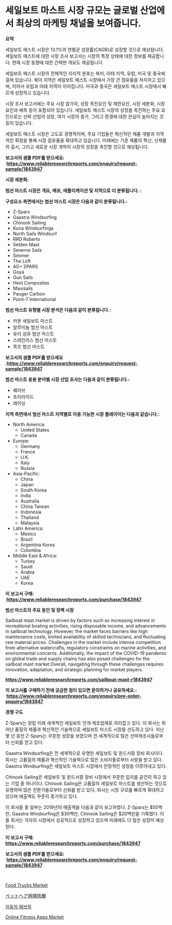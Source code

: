 <p><h1>세일보트 마스트 시장 규모는 글로벌 산업에서 최상의 마케팅 채널을 보여줍니다.</h1></p><p><strong>요약</strong></p>
<p><p>세일보트 매스트 시장은 13.1%의 연평균 성장률(CAGR)로 성장할 것으로 예상됩니다. 세일보트 매스트에 대한 시장 조사 보고서는 시장의 특정 상태에 대한 정보를 제공합니다. 현재 시장 동향에 대한 간략한 개요도 제공됩니다.</p><p>세일보트 매스트 시장의 전체적인 지리적 분포는 북미, 아태 지역, 유럽, 미국 및 중국에 걸쳐 있습니다. 북미 지역은 세일보트 매스트 시장에서 가장 큰 점유율을 차지하고 있으며, 이어서 유럽과 아태 지역이 이어집니다. 미국과 중국은 세일보트 매스트 시장에서 빠르게 성장하고 있습니다.</p><p>시장 조사 보고서에는 주요 시장 참가자, 성장 촉진요인 및 제한요인, 시장 세분화, 시장 요인과 예측 등이 포함되어 있습니다. 세일보트 매스트 시장의 성장을 촉진하는 주요 요인으로는 선박 산업의 성장, 여가 시장의 증가, 그리고 환경에 대한 관심이 높아지는 것 등이 있습니다.</p><p>세일보트 매스트 시장은 고도로 경쟁적이며, 주요 기업들은 혁신적인 제품 개발과 지역적인 확장을 통해 시장 점유율을 확대하고 있습니다. 미래에는 기존 제품의 혁신, 신제품의 출시, 그리고 새로운 시장 개척이 시장의 성장을 촉진할 것으로 예상됩니다.</p></p>
<p><strong>보고서의 샘플 PDF를 받으세요: &nbsp;<a href="https://www.reliableresearchreports.com/enquiry/request-sample/1843947">https://www.reliableresearchreports.com/enquiry/request-sample/1843947</a></strong></p>
<p><strong>시장 세분화:</strong></p>
<p><strong> 범선 마스트 시장은 개요, 배포, 애플리케이션 및 지역으로 더 분류됩니다. :</strong></p>
<p><strong>구성요소 측면에서는 범선 마스트 시장은 다음과 같이 분류됩니다.:</strong></p>
<p><ul><li>Z-Spars</li><li>Gaastra Windsurfing</li><li>Chinook Sailing</li><li>Kona Windsurfinga</li><li>North Sails Windsurf</li><li>RRD Roberto</li><li>Selden Mast</li><li>Severne Sails</li><li>Simmer</li><li>The Loft</li><li>AG+ SPARS</li><li>Goya</li><li>Gun Sails</li><li>Heol Composites</li><li>Mauisails</li><li>Pauger Carbon</li><li>Point-7 International</li></ul></p>
<p><strong> 범선 마스트 유형별 시장 분석은 다음과 같이 분류됩니다.:</strong></p>
<p><ul><li>카본 세일보트 마스트</li><li>알루미늄 범선 마스트</li><li>유리 섬유 범선 마스트</li><li>스테인리스 범선 마스트</li><li>목조 범선 마스트</li></ul></p>
<p><strong>보고서의 샘플 PDF를 받으세요 :<a href="https://www.reliableresearchreports.com/enquiry/request-sample/1843947">https://www.reliableresearchreports.com/enquiry/request-sample/1843947</a></strong></p>
<p><strong> 범선 마스트 응용 분야별 시장 산업 조사는 다음과 같이 분류됩니다.:</strong></p>
<p><ul><li>웨이브</li><li>프리라이드</li><li>레이싱</li></ul></p>
<p><strong>지역 측면에서 범선 마스트 지역별로 이용 가능한 시장 플레이어는 다음과 같습니다.:</strong></p>
<p><ul>
    <li>
        North America:
        <ul>
            <li>United States</li>
            <li>Canada</li>
        </ul>
    </li>
    <li>
        Europe:
        <ul>
            <li>Germany</li>
            <li>France</li>
            <li>U.K.</li>
            <li>Italy</li>
            <li>Russia</li>
        </ul>
    </li>
    <li>
        Asia-Pacific:
        <ul>
            <li>China</li>
            <li>Japan</li>
            <li>South Korea</li>
            <li>India</li>
            <li>Australia</li>
            <li>China Taiwan</li>
            <li>Indonesia</li>
            <li>Thailand</li>
            <li>Malaysia</li>
        </ul>
    </li>
    <li>
        Latin America:
        <ul>
            <li>Mexico</li>
            <li>Brazil</li>
            <li>Argentina Korea</li>
            <li>Colombia</li>
        </ul>
    </li>
    <li>
        Middle East & Africa:
        <ul>
            <li>Turkey</li>
            <li>Saudi</li>
            <li>Arabia</li>
            <li>UAE</li>
            <li>Korea</li>
        </ul>
    </li>
    </ul></p>
<p><strong>이 보고서 구매: &nbsp;<a href="https://www.reliableresearchreports.com/purchase/1843947">https://www.reliableresearchreports.com/purchase/1843947</a></strong></p>
<p><strong>범선 마스트의 주요 동인 및 장벽 시장</strong></p>
<p><p>Sailboat mast market is driven by factors such as increasing interest in recreational boating activities, rising disposable income, and advancements in sailboat technology. However, the market faces barriers like high maintenance costs, limited availability of skilled technicians, and fluctuating raw material prices. Challenges in the market include intense competition from alternative watercrafts, regulatory constraints on marine activities, and environmental concerns. Additionally, the impact of the COVID-19 pandemic on global trade and supply chains has also posed challenges for the sailboat mast market.Overall, navigating through these challenges requires innovation, adaptation, and strategic planning for market players.</p></p>
<p><strong><a href="https://www.reliableresearchreports.com/sailboat-mast-r1843947">https://www.reliableresearchreports.com/sailboat-mast-r1843947</a></strong></p>
<p><strong>이 보고서를 구매하기 전에 궁금한 점이 있으면 문의하거나 공유하세요.: &nbsp;<a href="https://www.reliableresearchreports.com/enquiry/pre-order-enquiry/1843947">https://www.reliableresearchreports.com/enquiry/pre-order-enquiry/1843947</a></strong></p>
<p><strong>경쟁 구도</strong></p>
<p><p>Z-Spars는 창립 이래 세계적인 세일보트 안개 제조업체로 자리잡고 있다. 이 회사는 뛰어난 품질의 제품과 혁신적인 기술력으로 세일보트 마스트 시장을 선도하고 있다. 지난 몇 년 동안 Z-Spars는 꾸준한 성장을 보였으며 전 세계적으로 많은 선박제조사들로부터 신뢰를 얻고 있다.</p><p>Gaastra Windsurfing은 전 세계적으로 유명한 세일보트 및 윈드서핑 장비 회사이다. 회사는 고품질의 제품과 혁신적인 기술력으로 많은 소비자들로부터 사랑을 받고 있다. Gaastra Windsurfing은 세일보트 마스트 시장에서 안정적인 성장을 이루어내고 있다.</p><p>Chinook Sailing은 세일보트 및 윈드서핑 장비 시장에서 꾸준한 입지를 굳건히 하고 있는 기업 중 하나이다. Chinook Sailing은 고품질의 세일보트 마스트를 생산하는 것으로 유명하며 많은 전문가들로부터 신뢰를 받고 있다. 회사는 시장 규모를 빠르게 확대하고 있으며 매출액도 꾸준히 증가하고 있다.</p><p>이 회사들 중 일부는 2019년의 매출액을 다음과 같이 보고하였다. Z-Spars는 $50백만, Gaastra Windsurfing은 $30백만, Chinook Sailing은 $20백만을 기록했다. 이들 회사는 각자의 시장에서 성공적으로 성장하고 있으며 미래에도 더 많은 성장이 예상된다.</p></p>
<p><strong>이 보고서 구매: &nbsp; <a href="https://www.reliableresearchreports.com/purchase/1843947">https://www.reliableresearchreports.com/purchase/1843947</a></strong></p>
<p><strong>보고서의 샘플 PDF를 받으세요: &nbsp;<a href="https://www.reliableresearchreports.com/enquiry/request-sample/1843947">https://www.reliableresearchreports.com/enquiry/request-sample/1843947</a></strong><strong></strong></p>
<p>&nbsp;</p>
<p><p><a href="https://github.com/Hazelklievgspy6vdcsmu106w/Market-Research-Report-List-2/blob/main/food-trucks-market.md">Food Trucks Market</a></p><p><a href="https://github.com/EstelWisozk1/Market-Research-Report-List-1/blob/main/912216124600.md">ペットヘア用掃除機</a></p><p><a href="https://medium.com/@ineskuvalis/%EC%9E%90%EB%8F%99%EC%B0%A8-%ED%8C%A8%EB%B8%8C%EB%A6%AD-%EC%8B%9C%EC%9E%A5-%EB%B6%84%EC%84%9D-%EA%B7%B8%EA%B2%83%EC%9D%98-cagr-%EC%8B%9C%EC%9E%A5-%EC%84%B8%EB%B6%84%ED%99%94-%EB%B0%8F-%EA%B8%80%EB%A1%9C%EB%B2%8C-%EC%82%B0%EC%97%85-%EA%B0%9C%EC%9A%94-7c21475cade7">자동차 패브릭</a></p><p><a href="https://github.com/lubmix/Market-Research-Report-List-2/blob/main/online-fitness-apps-market.md">Online Fitness Apps Market</a></p></p>
